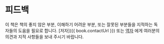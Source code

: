 # 피드백

이 책은 책의 좋지 않은 부분, 이해하기 어려운 부분, 또는 잘못된 부분들을 지적하는 독자들의 도움을 필요로 합니다. [저자]({{ book.contactUrl }}) 또는 [역자](./translations.md#translations) 에게 여러분의 의견과 지적 사항들을 보내 주시기 바랍니다.